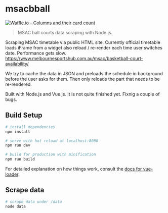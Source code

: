 # msacbball 
[![Waffle.io - Columns and their card count](https://badge.waffle.io/mingjuitsai/msacbball.svg?columns=all)](https://waffle.io/mingjuitsai/msacbball)

> MSAC ball courts data scraping with Node.js.

Scraping MSAC timetable via public HTML site. Currently official timetable loads iFrame from a widget also reload / re-render each time user switches date. Performance gets slow.
https://www.melbournesportshub.com.au/msac/basketball-court-availability/

We try to cache the data in JSON and preloads the schedule in background before the user asks for them. Then only reloads the part that needs to be re-rendered.

Built with Node.js and Vue.js. It is not quite finished yet. Fixnig a couple of bugs.

## Build Setup

``` bash
# install dependencies
npm install

# serve with hot reload at localhost:8080
npm run dev

# build for production with minification
npm run build
```

For detailed explanation on how things work, consult the [docs for vue-loader](http://vuejs.github.io/vue-loader).


## Scrape data

``` bash
# scrape data under /data
node data
```
